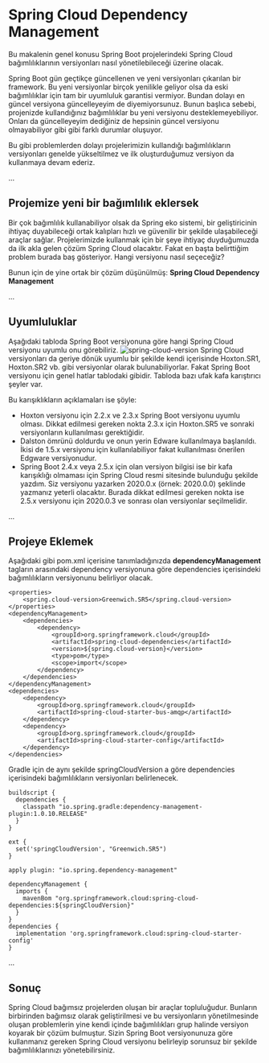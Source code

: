 # Spring Cloud Dependency Management
Bu makalenin genel konusu Spring Boot projelerindeki Spring Cloud bağımlılıklarının versiyonları nasıl yönetilebileceği üzerine olacak.

Spring Boot gün geçtikçe güncellenen ve yeni versiyonları çıkarılan bir framework. Bu yeni versiyonlar birçok yenilikle geliyor olsa da eski bağımlılıklar için tam bir uyumluluk garantisi vermiyor. Bundan dolayı en güncel versiyona güncelleyeyim de diyemiyorsunuz. Bunun başlıca sebebi, projenizde kullandığınız bağımlılıklar bu yeni versiyonu desteklemeyebiliyor. Onları da güncelleyeyim dediğiniz de hepsinin güncel versiyonu olmayabiliyor gibi gibi farklı durumlar oluşuyor.

Bu gibi problemlerden dolayı projelerimizin kullandığı bağımlılıkların versiyonları genelde yükseltilmez ve ilk oluşturduğumuz versiyon da kullanmaya devam ederiz.

...

## Projemize yeni bir bağımlılık eklersek
Bir çok bağımlılık kullanabiliyor olsak da Spring eko sistemi, bir geliştiricinin ihtiyaç duyabileceği ortak kalıpları hızlı ve güvenilir bir şekilde ulaşabileceği araçlar sağlar. Projelerimizde kullanmak için bir şeye ihtiyaç duyduğumuzda da ilk akla gelen çözüm Spring Cloud olacaktır. Fakat en başta belirttiğim problem burada baş gösteriyor. Hangi versiyonu nasıl seçeceğiz?

Bunun için de yine ortak bir çözüm düşünülmüş: **Spring Cloud Dependency Management**

...

## Uyumluluklar
Aşağıdaki tabloda Spring Boot versiyonuna göre hangi Spring Cloud versiyonu uyumlu onu görebiliriz.
![spring-cloud-version](https://raw.githubusercontent.com/karasensei/karasensei.github.io/main/spring-cloud-version.png)
Spring Cloud versiyonları da geriye dönük uyumlu bir şekilde kendi içerisinde Hoxton.SR1, Hoxton.SR2 vb. gibi versiyonlar olarak bulunabiliyorlar. Fakat Spring Boot versiyonu için genel hatlar tablodaki gibidir. Tabloda bazı ufak kafa karıştırıcı şeyler var.

Bu karışıklıkların açıklamaları ise şöyle:

* Hoxton versiyonu için 2.2.x ve 2.3.x Spring Boot versiyonu uyumlu olması. Dikkat edilmesi gereken nokta 2.3.x için Hoxton.SR5 ve sonraki versiyonların kullanılması gerektiğidir.
* Dalston ömrünü doldurdu ve onun yerin Edware kullanılmaya başlanıldı. İkisi de 1.5.x versiyonu için kullanılabiliyor fakat kullanılması önerilen Edgware versiyonudur.
* Spring Boot 2.4.x veya 2.5.x için olan versiyon bilgisi ise bir kafa karışıklığı olmaması için Spring Cloud resmi sitesinde bulunduğu şekilde yazdım. Siz versiyonu yazarken 2020.0.x (örnek: 2020.0.0) şeklinde yazmanız yeterli olacaktır. Burada dikkat edilmesi gereken nokta ise 2.5.x versiyonu için 2020.0.3 ve sonrası olan versiyonlar seçilmelidir.

...

## Projeye Eklemek
Aşağıdaki gibi pom.xml içerisine tanımladığınızda **dependencyManagement** tagların arasındaki dependency versiyonuna göre dependencies içerisindeki bağımlılıkların versiyonunu belirliyor olacak.

```
<properties>
    <spring.cloud-version>Greenwich.SR5</spring.cloud-version>
</properties>
<dependencyManagement>
    <dependencies>
        <dependency>
            <groupId>org.springframework.cloud</groupId>
            <artifactId>spring-cloud-dependencies</artifactId>
            <version>${spring.cloud-version}</version>
            <type>pom</type>
            <scope>import</scope>
        </dependency>
    </dependencies>
</dependencyManagement>
<dependencies>
    <dependency>
        <groupId>org.springframework.cloud</groupId>
        <artifactId>spring-cloud-starter-bus-amqp</artifactId>
    </dependency>
    <dependency>
        <groupId>org.springframework.cloud</groupId>
        <artifactId>spring-cloud-starter-config</artifactId>
    </dependency>
</dependencies>
```

Gradle için de aynı şekilde springCloudVersion a göre dependencies içerisindeki bağımlılıkların versiyonları belirlenecek.

```
buildscript {
  dependencies {
    classpath "io.spring.gradle:dependency-management-plugin:1.0.10.RELEASE"
  }
}

ext {
  set('springCloudVersion', "Greenwich.SR5")
}

apply plugin: "io.spring.dependency-management"

dependencyManagement {
  imports {
    mavenBom "org.springframework.cloud:spring-cloud-dependencies:${springCloudVersion}"
  }
}
dependencies {
  implementation 'org.springframework.cloud:spring-cloud-starter-config'
}
```

...

## Sonuç
Spring Cloud bağımsız projelerden oluşan bir araçlar topluluğudur. Bunların birbirinden bağımsız olarak geliştirilmesi ve bu versiyonların yönetilmesinde oluşan problemlerin yine kendi içinde bağımlılıkları grup halinde versiyon koyarak bir çözüm bulmuştur. Sizin Spring Boot versiyonunuza göre kullanmanız gereken Spring Cloud versiyonu belirleyip sorunsuz bir şekilde bağımlılıklarınızı yönetebilirsiniz.